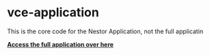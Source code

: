 # vce-application
This is the core code for the Nestor Application, not the full applicatin

**[ Access the full application over here ](https://github.com/nestor-cms/nestor)**
